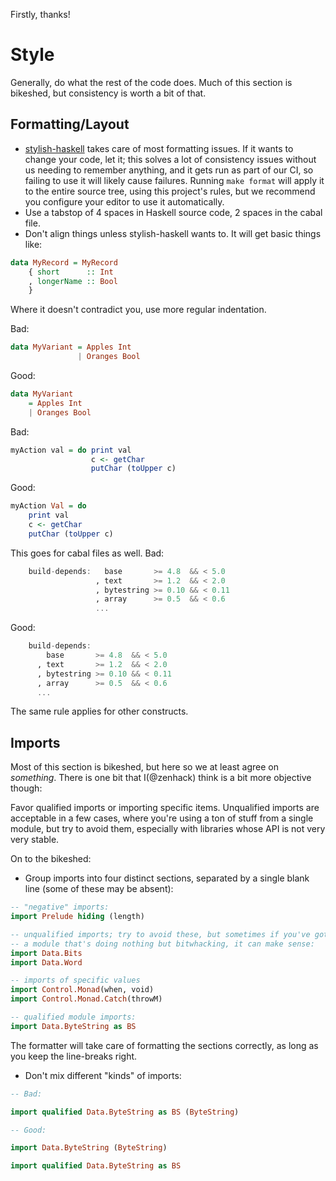 Firstly, thanks!

# Style

Generally, do what the rest of the code does. Much of this section is
bikeshed, but consistency is worth a bit of that.

## Formatting/Layout

* [stylish-haskell][1] takes care of most formatting issues. If it wants
  to change your code, let it; this solves a lot of consistency issues
  without us needing to remember anything, and it gets run as part of
  our CI, so failing to use it will likely cause failures. Running `make
  format` will apply it to the entire source tree, using this project's
  rules, but we recommend you configure your editor to use it
  automatically.
* Use a tabstop of 4 spaces in Haskell source code, 2 spaces in the
  cabal file.
* Don't align things unless stylish-haskell wants to. It will get basic
  things like:

```haskell
data MyRecord = MyRecord
    { short      :: Int
    , longerName :: Bool
    }
```

Where it doesn't contradict you, use more regular indentation.

Bad:

```haskell
data MyVariant = Apples Int
               | Oranges Bool
```

Good:

```haskell
data MyVariant
    = Apples Int
    | Oranges Bool
```

Bad:

```haskell
myAction val = do print val
                  c <- getChar
                  putChar (toUpper c)
```

Good:

```haskell
myAction Val = do
    print val
    c <- getChar
    putChar (toUpper c)
```

This goes for cabal files as well. Bad:

```haskell
    build-depends:   base       >= 4.8  && < 5.0
                   , text       >= 1.2  && < 2.0
                   , bytestring >= 0.10 && < 0.11
                   , array      >= 0.5  && < 0.6
                   ...
```

Good:

```haskell
    build-depends:
        base       >= 4.8  && < 5.0
      , text       >= 1.2  && < 2.0
      , bytestring >= 0.10 && < 0.11
      , array      >= 0.5  && < 0.6
      ...
```

The same rule applies for other constructs.

## Imports

Most of this section is bikeshed, but here so we at least agree on
*something*. There is one bit that I(@zenhack) think is a bit more
objective though:

Favor qualified imports or importing specific items. Unqualified
imports are acceptable in a few cases, where you're using a ton of
stuff from a single module, but try to avoid them, especially with
libraries whose API is not very very stable.

On to the bikeshed:

* Group imports into four distinct sections, separated by a single blank
  line (some of these may be absent):

```haskell
-- "negative" imports:
import Prelude hiding (length)

-- unqualified imports; try to avoid these, but sometimes if you've got
-- a module that's doing nothing but bitwhacking, it can make sense:
import Data.Bits
import Data.Word

-- imports of specific values
import Control.Monad(when, void)
import Control.Monad.Catch(throwM)

-- qualified module imports:
import Data.ByteString as BS
```

The formatter will take care of formatting the sections correctly, as
long as you keep the line-breaks right.

* Don't mix different "kinds" of imports:

```haskell
-- Bad:

import qualified Data.ByteString as BS (ByteString)

-- Good:

import Data.ByteString (ByteString)

import qualified Data.ByteString as BS
```


[1]: https://github.com/jaspervdj/stylish-haskell
